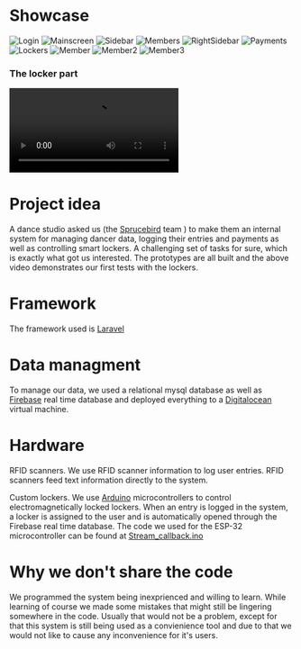 # Showcase
![Login](./1.png)
![Mainscreen](./2.png)
![Sidebar](./3.png)
![Members](./4.png)
![RightSidebar](./5.png)
![Payments](./6.png)
![Lockers](./7.png)
![Member](./8.png)
![Member2](./9.png)
![Member3](./10.png)

### The locker part
![Lockers](./LockerDemo.mp4)

# Project idea
A dance studio asked us (the [Sprucebird](https://github.com/sprucebird) team ) to make them an internal system for managing dancer data, logging their entries and payments as well as controlling smart lockers. A challenging set of tasks for sure, which is exactly what got us interested. The prototypes are all built and the above video demonstrates our first tests with the lockers. 

# Framework
The framework used is [Laravel](https://laravel.com/)

# Data managment
To manage our data, we used a relational mysql database as well as [Firebase](https://firebase.google.com/) real time database and deployed everything to a [Digitalocean](https://www.digitalocean.com/) virtual machine. 

# Hardware
RFID scanners. We use RFID scanner information to log user entries. RFID scanners feed text information directly to the system.

Custom lockers. We use [Arduino](https://www.arduino.cc/) microcontrollers to control electromagnetically locked lockers. When an entry is logged in the system, a locker is assigned to the user and is automatically opened through the Firebase real time database.
The code we used for the ESP-32 microcontroller can be found at [Stream_callback.ino](./Stream_callback.ino)

# Why we don't share the code
We programmed the system being inexprienced and willing to learn. While learning of course we made some mistakes that might still be lingering somewhere in the code. Usually that would not be a problem, except for that this system is still being used as a convienience tool and due to that we would not like to cause any inconvenience for it's users.
